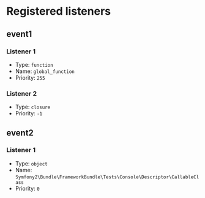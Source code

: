 # Registered listeners

## event1

### Listener 1

- Type: `function`
- Name: `global_function`
- Priority: `255`

### Listener 2

- Type: `closure`
- Priority: `-1`

## event2

### Listener 1

- Type: `object`
- Name: `Symfony2\Bundle\FrameworkBundle\Tests\Console\Descriptor\CallableClass`
- Priority: `0`
